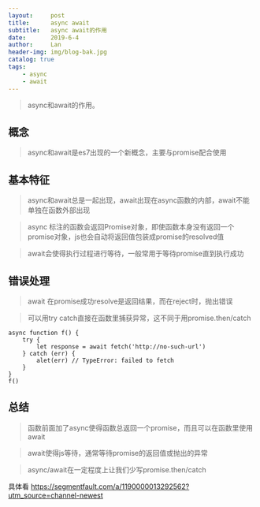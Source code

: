 ```yaml
---
layout:     post
title:      async await
subtitle:   async await的作用
date:       2019-6-4
author:     Lan
header-img: img/blog-bak.jpg
catalog: true
tags:
    - async
    - await
---
```


>async和await的作用。

## 概念

>async和await是es7出现的一个新概念，主要与promise配合使用

## 基本特征
>async和await总是一起出现，await出现在async函数的内部，await不能单独在函数外部出现

>async 标注的函数会返回Promise对象，即使函数本身没有返回一个promise对象，js也会自动将返回值包装成promise的resolved值

>await会使得执行过程进行等待，一般常用于等待promise直到执行成功

## 错误处理
>await 在promise成功resolve是返回结果，而在reject时，抛出错误

>可以用try catch直接在函数里捕获异常，这不同于用promise.then/catch

```
async function f() {
    try {
        let response = await fetch('http://no-such-url')
    } catch (err) {
        alet(err) // TypeError: failed to fetch
    }
}
f()
```

## 总结
>函数前面加了async使得函数总返回一个promise，而且可以在函数里使用await

>await使得js等待，通常等待promise的返回值或抛出的异常

>async/await在一定程度上让我们少写promise.then/catch

具体看
https://segmentfault.com/a/1190000013292562?utm_source=channel-newest
